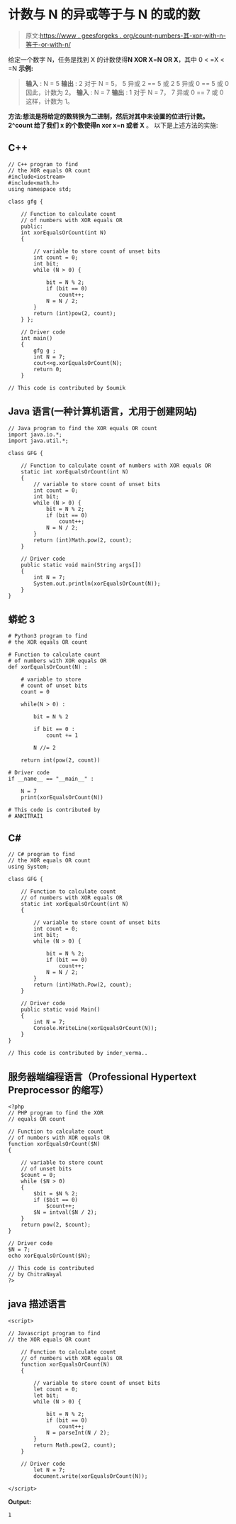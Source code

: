 # 计数与 N 的异或等于与 N 的或的数

> 原文:[https://www . geesforgeks . org/count-numbers-其-xor-with-n-等于-or-with-n/](https://www.geeksforgeeks.org/count-numbers-whose-xor-with-n-is-equal-to-or-with-n/)

给定一个数字 N，任务是找到 X 的计数使得**N XOR X**=**N OR X**，其中 0 < =X < =N
**示例:**

> **输入** : N = 5
> **输出** : 2
> 对于 N = 5，
> 5 异或 2 == 5 或 2
> 5 异或 0 == 5 或 0
> 因此，计数为 2。
> **输入** : N = 7
> **输出** : 1
> 对于 N = 7，
> 7 异或 0 == 7 或 0
> 这样，计数为 1。

**方法:**想法是将给定的数转换为二进制，然后对其中未设置的位进行计数。 **2^count** 给了我们 x 的个数使得**n xor x**=**n 或者 X** 。
以下是上述方法的实施:

## C++

```
// C++ program to find
// the XOR equals OR count
#include<iostream>
#include<math.h>
using namespace std;

class gfg {

    // Function to calculate count
    // of numbers with XOR equals OR
    public:
    int xorEqualsOrCount(int N)
    {

        // variable to store count of unset bits
        int count = 0;
        int bit;
        while (N > 0) {

            bit = N % 2;
            if (bit == 0)
                count++;
            N = N / 2;
        }
        return (int)pow(2, count);
    } };

    // Driver code
    int main()
    {
        gfg g ;
        int N = 7;
        cout<<g.xorEqualsOrCount(N);
        return 0;
    }

// This code is contributed by Soumik
```

## Java 语言(一种计算机语言，尤用于创建网站)

```
// Java program to find the XOR equals OR count
import java.io.*;
import java.util.*;

class GFG {

    // Function to calculate count of numbers with XOR equals OR
    static int xorEqualsOrCount(int N)
    {
        // variable to store count of unset bits
        int count = 0;
        int bit;
        while (N > 0) {
            bit = N % 2;
            if (bit == 0)
                count++;
            N = N / 2;
        }
        return (int)Math.pow(2, count);
    }

    // Driver code
    public static void main(String args[])
    {
        int N = 7;
        System.out.println(xorEqualsOrCount(N));
    }
}
```

## 蟒蛇 3

```
# Python3 program to find
# the XOR equals OR count

# Function to calculate count
# of numbers with XOR equals OR
def xorEqualsOrCount(N) :

    # variable to store
    # count of unset bits
    count = 0

    while(N > 0) :

        bit = N % 2

        if bit == 0 :
            count += 1

        N //= 2

    return int(pow(2, count))

# Driver code    
if __name__ == "__main__" :

    N = 7
    print(xorEqualsOrCount(N))

# This code is contributed by
# ANKITRAI1
```

## C#

```
// C# program to find
// the XOR equals OR count
using System;

class GFG {

    // Function to calculate count
    // of numbers with XOR equals OR
    static int xorEqualsOrCount(int N)
    {

        // variable to store count of unset bits
        int count = 0;
        int bit;
        while (N > 0) {

            bit = N % 2;
            if (bit == 0)
                count++;
            N = N / 2;
        }
        return (int)Math.Pow(2, count);
    }

    // Driver code
    public static void Main()
    {
        int N = 7;
        Console.WriteLine(xorEqualsOrCount(N));
    }
}

// This code is contributed by inder_verma..
```

## 服务器端编程语言（Professional Hypertext Preprocessor 的缩写）

```
<?php
// PHP program to find the XOR
// equals OR count

// Function to calculate count
// of numbers with XOR equals OR
function xorEqualsOrCount($N)
{

    // variable to store count
    // of unset bits
    $count = 0;
    while ($N > 0)
    {
        $bit = $N % 2;
        if ($bit == 0)
            $count++;
        $N = intval($N / 2);
    }
    return pow(2, $count);
}

// Driver code
$N = 7;
echo xorEqualsOrCount($N);

// This code is contributed
// by ChitraNayal
?>
```

## java 描述语言

```
<script>

// Javascript program to find
// the XOR equals OR count

    // Function to calculate count
    // of numbers with XOR equals OR
    function xorEqualsOrCount(N)
    {

        // variable to store count of unset bits
        let count = 0;
        let bit;
        while (N > 0) {

            bit = N % 2;
            if (bit == 0)
                count++;
            N = parseInt(N / 2);
        }
        return Math.pow(2, count);
    }

    // Driver code
        let N = 7;
        document.write(xorEqualsOrCount(N));

</script>
```

**Output:** 

```
1
```